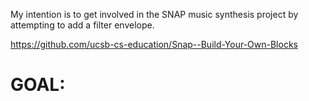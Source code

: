 My intention is to get involved in the SNAP music synthesis project by attempting to add a filter envelope.

https://github.com/ucsb-cs-education/Snap--Build-Your-Own-Blocks

# GOAL: 
